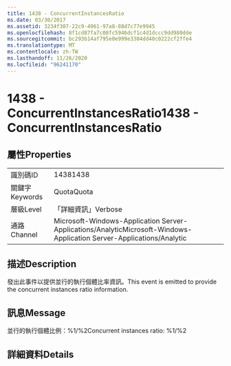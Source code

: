 ```yaml
---
title: 1438 - ConcurrentInstancesRatio
ms.date: 03/30/2017
ms.assetid: 3234f307-22c9-4961-97a8-88d7c77e9945
ms.openlocfilehash: 8f1cd87fa7c08fc5946dcf1c4d1dccc9dd980dde
ms.sourcegitcommit: bc293b14af795e0e999e3304dd40c0222cf2ffe4
ms.translationtype: MT
ms.contentlocale: zh-TW
ms.lasthandoff: 11/26/2020
ms.locfileid: "96241170"
---
```

# <a name="1438---concurrentinstancesratio"></a><span data-ttu-id="8a9a9-102">1438 - ConcurrentInstancesRatio</span><span class="sxs-lookup"><span data-stu-id="8a9a9-102">1438 - ConcurrentInstancesRatio</span></span>

## <a name="properties"></a><span data-ttu-id="8a9a9-103">屬性</span><span class="sxs-lookup"><span data-stu-id="8a9a9-103">Properties</span></span>  
  
|||  
|-|-|  
|<span data-ttu-id="8a9a9-104">識別碼</span><span class="sxs-lookup"><span data-stu-id="8a9a9-104">ID</span></span>|<span data-ttu-id="8a9a9-105">1438</span><span class="sxs-lookup"><span data-stu-id="8a9a9-105">1438</span></span>|  
|<span data-ttu-id="8a9a9-106">關鍵字</span><span class="sxs-lookup"><span data-stu-id="8a9a9-106">Keywords</span></span>|<span data-ttu-id="8a9a9-107">Quota</span><span class="sxs-lookup"><span data-stu-id="8a9a9-107">Quota</span></span>|  
|<span data-ttu-id="8a9a9-108">層級</span><span class="sxs-lookup"><span data-stu-id="8a9a9-108">Level</span></span>|<span data-ttu-id="8a9a9-109">「詳細資訊」</span><span class="sxs-lookup"><span data-stu-id="8a9a9-109">Verbose</span></span>|  
|<span data-ttu-id="8a9a9-110">通路</span><span class="sxs-lookup"><span data-stu-id="8a9a9-110">Channel</span></span>|<span data-ttu-id="8a9a9-111">Microsoft-Windows-Application Server-Applications/Analytic</span><span class="sxs-lookup"><span data-stu-id="8a9a9-111">Microsoft-Windows-Application Server-Applications/Analytic</span></span>|  
  
## <a name="description"></a><span data-ttu-id="8a9a9-112">描述</span><span class="sxs-lookup"><span data-stu-id="8a9a9-112">Description</span></span>  

 <span data-ttu-id="8a9a9-113">發出此事件以提供並行的執行個體比率資訊。</span><span class="sxs-lookup"><span data-stu-id="8a9a9-113">This event is emitted to provide the concurrent instances ratio information.</span></span>  
  
## <a name="message"></a><span data-ttu-id="8a9a9-114">訊息</span><span class="sxs-lookup"><span data-stu-id="8a9a9-114">Message</span></span>  

 <span data-ttu-id="8a9a9-115">並行的執行個體比例：%1/%2</span><span class="sxs-lookup"><span data-stu-id="8a9a9-115">Concurrent instances ratio: %1/%2</span></span>  
  
## <a name="details"></a><span data-ttu-id="8a9a9-116">詳細資料</span><span class="sxs-lookup"><span data-stu-id="8a9a9-116">Details</span></span>
